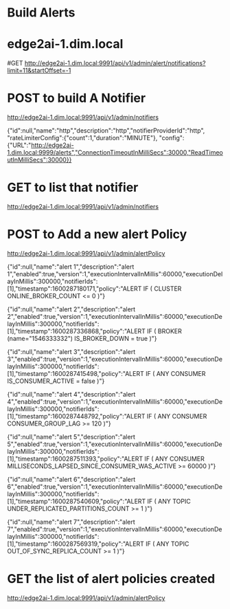 # Build Alerts
# edge2ai-1.dim.local


#GET 
http://edge2ai-1.dim.local:9991/api/v1/admin/alert/notifications?limit=11&startOffset=-1

# POST to build A Notifier
http://edge2ai-1.dim.local:9991/api/v1/admin/notifiers

{"id":null,"name":"http","description":"http","notifierProviderId":"http",
"rateLimiterConfig":{"count":1,"duration":"MINUTE"},
"config":{"URL":"http://edge2ai-1.dim.local:9999/alerts","ConnectionTimeoutInMilliSecs":30000,"ReadTimeoutInMilliSecs":30000}}

# GET to list that notifier
http://edge2ai-1.dim.local:9991/api/v1/admin/notifiers

# POST to Add a new alert Policy

http://edge2ai-1.dim.local:9991/api/v1/admin/alertPolicy

{"id":null,"name":"alert 1","description":"alert 1","enabled":true,"version":1,"executionIntervalInMillis":60000,"executionDelayInMillis":300000,"notifierIds":[1],"timestamp":1600287180171,"policy":"ALERT IF ( CLUSTER ONLINE_BROKER_COUNT <= 0 )"}

{"id":null,"name":"alert 2","description":"alert 2","enabled":true,"version":1,"executionIntervalInMillis":60000,"executionDelayInMillis":300000,"notifierIds":[1],"timestamp":1600287336868,"policy":"ALERT IF ( BROKER (name=\"1546333332\") IS_BROKER_DOWN = true )"}

{"id":null,"name":"alert 3","description":"alert 3","enabled":true,"version":1,"executionIntervalInMillis":60000,"executionDelayInMillis":300000,"notifierIds":[1],"timestamp":1600287415498,"policy":"ALERT IF ( ANY CONSUMER IS_CONSUMER_ACTIVE = false )"}

{"id":null,"name":"alert 4","description":"alert 4","enabled":true,"version":1,"executionIntervalInMillis":60000,"executionDelayInMillis":300000,"notifierIds":[1],"timestamp":1600287448792,"policy":"ALERT IF ( ANY CONSUMER CONSUMER_GROUP_LAG >= 120 )"}

{"id":null,"name":"alert 5","description":"alert 5","enabled":true,"version":1,"executionIntervalInMillis":60000,"executionDelayInMillis":300000,"notifierIds":[1],"timestamp":1600287511393,"policy":"ALERT IF ( ANY CONSUMER MILLISECONDS_LAPSED_SINCE_CONSUMER_WAS_ACTIVE >= 60000 )"}

{"id":null,"name":"alert 6","description":"alert 6","enabled":true,"version":1,"executionIntervalInMillis":60000,"executionDelayInMillis":300000,"notifierIds":[1],"timestamp":1600287540609,"policy":"ALERT IF ( ANY TOPIC UNDER_REPLICATED_PARTITIONS_COUNT >= 1 )"}

{"id":null,"name":"alert 7","description":"alert 7","enabled":true,"version":1,"executionIntervalInMillis":60000,"executionDelayInMillis":300000,"notifierIds":[1],"timestamp":1600287569319,"policy":"ALERT IF ( ANY TOPIC OUT_OF_SYNC_REPLICA_COUNT >= 1 )"}

# GET the list of alert policies created
http://edge2ai-1.dim.local:9991/api/v1/admin/alertPolicy

